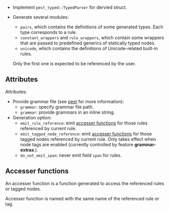 - Implement `pest_typed::TypedParser` for dervied struct.
- Generate several modules:

  - `pairs`, which contains the definitions of some generated types. Each type corresponds to a rule.
  - `constant_wrappers` and `rule_wrappers`, which contain some wrappers that are passed to predefined generics of statically typed nodes.
  - `unicode`, which contains the definitions of Unicode-related built-in rules.

  Only the first one is expected to be referenced by the user.

## Attributes

Attributes:

- Provide grammar file (see [pest](https://pest.rs) for more information):
  - `grammar`: specify grammar file path.
  - `grammar`: provide grammars in an inline string.
- Generation option:
  - `emit_rule_reference`: emit [accesser functions](#accesser-functions) for those rules referenced by current rule.
  - `emit_tagged_node_reference`: emit [accesser functions](#accesser-functions) for those tagged nodes referenced by current rule.
    Only takes effect when node tags are enabled (currently controlled by feature **grammar-extras**.).
  - `do_not_emit_span`: never emit field `span` for rules.

## Accesser functions

An accesser function is a function generated to access the referenced rules or tagged nodes.

Accesser function is named with the same name of the referenced rule or tag.
